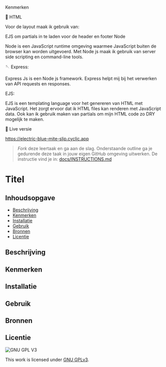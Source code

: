 Kenmerken

📄 HTML

Voor de layout maak ik gebruik van:

EJS om partials in te laden voor de header en footer
Node

Node is een JavaScript runtime omgeving waarmee JavaScript buiten de browser kan worden uitgevoerd. Met Node js maak ik gebruik van server side scripting en command-line tools.

🪡 Express:

Express Js is een Node js framework. Express helpt mij bij het verwerken van API requests en responses.

EJS:

EJS is een templating language voor het genereren van HTML met JavaScript. Het zorgt ervoor dat ik HTML files kan renderen met JavaScript data. 
Ook kan ik gebruik maken van partials om mijn HTML code zo DRY mogelijk te maken.

👑 Live versie

https://electric-blue-mite-slip.cyclic.app























> _Fork_ deze leertaak en ga aan de slag. Onderstaande outline ga je gedurende deze taak in jouw eigen GitHub omgeving uitwerken. De instructie vind je in: [docs/INSTRUCTIONS.md](docs/INSTRUCTIONS.md)

# Titel
<!-- Geef je project een titel en schrijf in één zin wat het is -->

## Inhoudsopgave

  * [Beschrijving](#beschrijving)
  * [Kenmerken](#kenmerken)
  * [Installatie](#installatie)
  * [Gebruik](#gebruik)
  * [Bronnen](#bronnen)
  * [Licentie](#licentie)

## Beschrijving
<!-- In de Beschrijving staat hoe je project er uit ziet, hoe het werkt en wat je er mee kan. -->
<!-- Voeg een mooie poster visual toe 📸 -->
<!-- Voeg een link toe naar Github Pages 🌐-->

## Kenmerken
<!-- Bij Kenmerken staat welke technieken zijn gebruikt en hoe. Wat is de HTML structuur? Wat zijn de belangrijkste dingen in CSS? Wat is er met Javascript gedaan en hoe? Misschien heb je een framwork of library gebruikt? -->

## Installatie
<!-- Bij Installatie staat stap-voor-stap beschreven hoe je de development omgeving moet inrichten om aan de repository te kunnen werken. -->

## Gebruik

## Bronnen

## Licentie

![GNU GPL V3](https://www.gnu.org/graphics/gplv3-127x51.png)

This work is licensed under [GNU GPLv3](./LICENSE).
